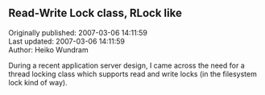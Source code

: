 ## Read-Write Lock class, RLock like  
Originally published: 2007-03-06 14:11:59  
Last updated: 2007-03-06 14:11:59  
Author: Heiko Wundram  
  
During a recent application server design, I came across the need for a thread locking class which supports read and write locks (in the filesystem lock kind of way).